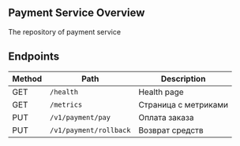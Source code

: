 ## Payment Service Overview 

The repository of payment service

## Endpoints

Method | Path                             | Description                                   |                                                                         
---    |----------------------------------|------------------------------------------------
GET    | `/health`                        | Health page                                   |
GET    | `/metrics`                       | Страница с метриками                          |
PUT    | `/v1/payment/pay`                | Оплата заказа                                 |
PUT    | `/v1/payment/rollback`           | Возврат средств                               |